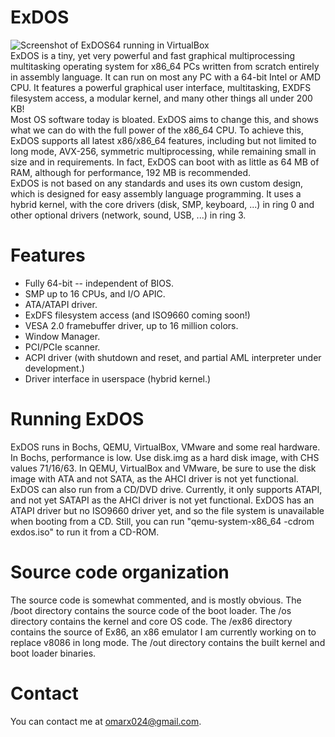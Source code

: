 ExDOS
=====
![Screenshot of ExDOS64 running in VirtualBox](http://s9.postimg.org/okj1tuuyn/exdos64.png)  
ExDOS is a tiny, yet very powerful and fast graphical multiprocessing multitasking operating system for x86_64 PCs written from scratch entirely in assembly language. It can run on most any PC with a 64-bit Intel or AMD CPU. It features a powerful graphical user interface, multitasking, EXDFS filesystem access, a modular kernel, and many other things all under 200 KB!  
Most OS software today is bloated. ExDOS aims to change this, and shows what we can do with the full power of the x86_64 CPU. To achieve this, ExDOS supports all latest x86/x86_64 features, including but not limited to long mode, AVX-256, symmetric multiprocessing, while remaining small in size and in requirements. In fact, ExDOS can boot with as little as 64 MB of RAM, although for performance, 192 MB is recommended.  
ExDOS is not based on any standards and uses its own custom design, which is designed for easy assembly language programming. It uses a hybrid kernel, with the core drivers (disk, SMP, keyboard, ...) in ring 0 and other optional drivers (network, sound, USB, ...) in ring 3.  

Features
========
- Fully 64-bit -- independent of BIOS.
- SMP up to 16 CPUs, and I/O APIC.
- ATA/ATAPI driver.
- ExDFS filesystem access (and ISO9660 coming soon!)
- VESA 2.0 framebuffer driver, up to 16 million colors.
- Window Manager.
- PCI/PCIe scanner.
- ACPI driver (with shutdown and reset, and partial AML interpreter under development.)
- Driver interface in userspace (hybrid kernel.)

Running ExDOS
=============
ExDOS runs in Bochs, QEMU, VirtualBox, VMware and some real hardware. In Bochs, performance is low. Use disk.img as a hard disk image, with CHS values 71/16/63. In QEMU, VirtualBox and VMware, be sure to use the disk image with ATA and not SATA, as the AHCI driver is not yet functional.  
ExDOS can also run from a CD/DVD drive. Currently, it only supports ATAPI, and not yet SATAPI as the AHCI driver is not yet functional. ExDOS has an ATAPI driver but no ISO9660 driver yet, and so the file system is unavailable when booting from a CD. Still, you can run "qemu-system-x86_64 -cdrom exdos.iso" to run it from a CD-ROM.

Source code organization
========================
The source code is somewhat commented, and is mostly obvious. The /boot directory contains the source code of the boot loader. The /os directory contains the kernel and core OS code. The /ex86 directory contains the source of Ex86, an x86 emulator I am currently working on to replace v8086 in long mode. The /out directory contains the built kernel and boot loader binaries.

Contact
=======
You can contact me at omarx024@gmail.com.



